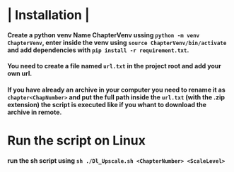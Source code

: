 <h1>| Installation |</h1>

#### Create a python venv Name ChapterVenv ussing `python -m venv ChapterVenv`, enter inside the venv using `source ChapterVenv/bin/activate` and add dependencies with `pip install -r requirement.txt`.

#### You need to create a file named `url.txt` in the project root and add your own url.
#### If you have already an archive in your computer you need to rename it as `chapter<ChapNumber>` and put the full path inside the `url.txt` (with the .zip extension) the script is executed like if you whant to download the archive in remote.

<h1>Run the script on Linux</h1>

#### run the sh script using `sh ./Dl_Upscale.sh <ChapterNumber> <ScaleLevel>`
